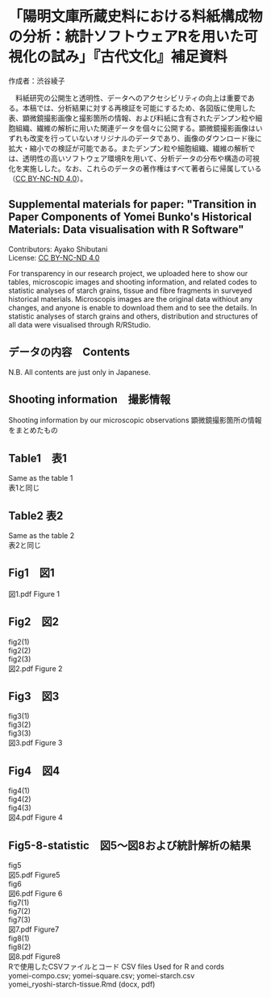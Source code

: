 # 「陽明文庫所蔵史料における料紙構成物の分析：統計ソフトウェアRを用いた可視化の試み」『古代文化』補足資料  

作成者：渋谷綾子  

　料紙研究の公開⽣と透明性、データへのアクセシビリティの向上は重要である。本稿では、分析結果に対する再検証を可能にするため、各図版に使⽤した表、顕微鏡撮影画像と撮影箇所の情報、および料紙に含有されたデンプン粒や細胞組織、繊維の解析に⽤いた関連データを個々に公開する。顕微鏡撮影画像はいずれも改変を⾏っていないオリジナルのデータであり、画像のダウンロード後に拡⼤・縮⼩での検証が可能である。またデンプン粒や細胞組織、繊維の解析では、透明性の⾼いソフトウェア環境Rを⽤いて、分析データの分布や構造の可視化を実施しした。なお、これらのデータの著作権はすべて著者らに帰属している（[CC BY-NC-ND 4.0](https://creativecommons.org/licenses/by-nc-nd/4.0/deed.ja)）。  
</p>

## **Supplemental materials for paper: "Transition in Paper Components of Yomei Bunko's Historical Materials: Data visualisation with R Software"**

Contributors: Ayako Shibutani  
License: [CC BY-NC-ND 4.0](https://creativecommons.org/licenses/by-nc-nd/4.0/deed.en)  

For transparency in our research project, we uploaded here to show our tables, microscopic images and shooting information, and related codes to statistic analyses of starch grains, tissue and fibre fragments in surveyed historical materials. Microscopis images are the original data withiout any changes, and anyone is enable to download them and to see the details. In statistic analyses of starch grains and others, distribution and structures of all data were visualised through R/RStudio.  
</p>

## データの内容　Contents  

N.B. All contents are just only in Japanese.  

## Shooting information　撮影情報  

Shooting information by our microscopic observations
顕微鏡撮影箇所の情報をまとめたもの  

## Table1　表1

Same as the table 1  
表1と同じ

## Table2  表2

Same as the table 2  
表2と同じ  

## Fig1　図1 
図1.pdf Figure 1

## Fig2　図2  

fig2(1)  
fig2(2)  
fig2(3)  
図2.pdf Figure 2  

## Fig3　図3  

fig3(1)  
fig3(2)  
fig3(3)  
図3.pdf Figure 3  

## Fig4　図4  

fig4(1)  
fig4(2)  
fig4(3)  
図4.pdf Figure 4  

## Fig5-8-statistic　図5～図8および統計解析の結果  

fig5  
図5.pdf Figure5  
fig6  
図6.pdf Figure 6  
fig7(1)  
fig7(2)  
fig7(3)  
図7.pdf Figure7  
fig8(1)  
fig8(2)  
図8.pdf Figure8  
Rで使用したCSVファイルとコード  CSV files Used for R and cords  
yomei-compo.csv; yomei-square.csv; yomei-starch.csv  
yomei_ryoshi-starch-tissue.Rmd (docx, pdf)
